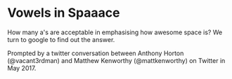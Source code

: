 # Vowels in Spaaace

How many a's are acceptable in emphasising how awesome space is? We turn to google to find out the answer.

Prompted by a twitter conversation between Anthony Horton (@vacant3rdman) and Matthew Kenworthy (@mattkenworthy) on Twitter in May 2017.
